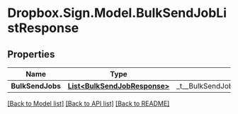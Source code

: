 # Dropbox.Sign.Model.BulkSendJobListResponse

## Properties

Name | Type | Description | Notes
------------ | ------------- | ------------- | -------------
**BulkSendJobs** | [**List&lt;BulkSendJobResponse&gt;**](BulkSendJobResponse.md) |  _t__BulkSendJobListResponse::BULK_SEND_JOBS  | **ListInfo** | [**ListInfoResponse**](ListInfoResponse.md) |    | **Warnings** | [**List&lt;WarningResponse&gt;**](WarningResponse.md) |  _t__WarningResponse::LIST_DESCRIPTION  | [optional] 

[[Back to Model list]](../README.md#documentation-for-models) [[Back to API list]](../README.md#documentation-for-api-endpoints) [[Back to README]](../README.md)

